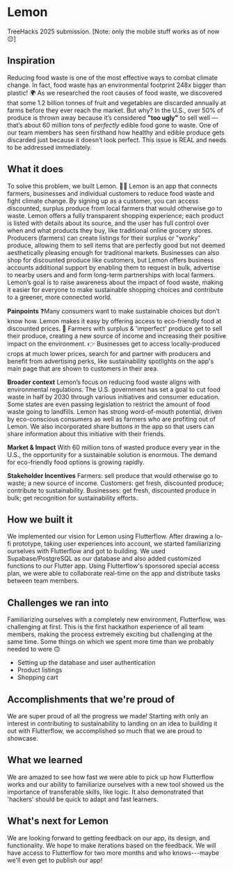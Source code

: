 # Lemon
TreeHacks 2025 submission. 
[Note: only the mobile stuff works as of now 😔]

## Inspiration
Reducing food waste is one of the most effective ways to combat climate change. In fact, food waste has an environmental footprint 248x bigger than plastic!  🌍
As we researched the root causes of food waste, we discovered that some 1.2 billion tonnes of fruit and vegetables are discarded annually at farms before they ever reach the market. But why?
In the U.S., over 50% of produce is thrown away because it’s considered **"too ugly"** to sell well — that’s about 60 million tons of _perfectly_ edible food gone to waste. One of our team members has seen firsthand how healthy and edible produce gets discarded just because it doesn’t look perfect. This issue is REAL and needs to be addressed immediately.

## What it does
To solve this problem, we built Lemon. 🍋🌱
Lemon is an app that connects farmers, businesses and individual customers to reduce food waste and fight climate change. By signing up as a customer, you can access discounted, surplus produce from local farmers that would otherwise go to waste. Lemon offers a fully transparent shopping experience; each product is listed with details about its source, and the user has full control over when and what products they buy, like traditional online grocery stores. Producers (farmers) can create listings for their surplus or "wonky" produce, allowing them to sell items that are perfectly good but not deemed aesthetically pleasing enough for traditional markets. Businesses can also shop for discounted produce like customers, but Lemon offers business accounts additional support by enabling them to request in bulk, advertise to nearby users and and form long-term partnerships with local farmers. Lemon’s goal is to raise awareness about the impact of food waste, making it easier for everyone to make sustainable shopping choices and contribute to a greener, more connected world.

**Painpoints**
❓Many consumers want to make sustainable choices but don’t know how. Lemon makes it easy by offering access to eco-friendly food at discounted prices. 
🍏 Farmers with surplus & 'imperfect' produce get to sell their produce, creating a new source of income and increasing their positive impact on the environment.
👉 Businesses get to access locally-produced crops at much lower prices, search for and partner with producers and benefit from advertising perks, like sustainability spotlights on the app's main page that are shown to customers in their area.

**Broader context**
Lemon’s focus on reducing food waste aligns with environmental regulations. The U.S. government has set a goal to cut food waste in half by 2030 through various initiatives and consumer education. Some states are even passing legislation to restrict the amount of food waste going to landfills.
Lemon has strong word-of-mouth potential, driven by eco-conscious consumers as well as farmers who are profiting out of Lemon. We also incorporated share buttons in the app so that users can share information about this initiative with their friends.

**Market & Impact**
With 60 million tons of wasted produce every year in the U.S., the opportunity for a sustainable solution is enormous. The demand for eco-friendly food options is growing rapidly.

**Stakeholder Incentives**
Farmers: sell produce that would otherwise go to waste; a new source of income.
Customers: get fresh, discounted produce; contribute to sustainability.
Businesses: get fresh, discounted produce in bulk; get recognition for sustainability efforts.

## How we built it
We implemented our vision for Lemon using Flutterflow. After drawing a lo-fi prototype, taking user experiences into account, we started familiarizing ourselves with Flutterflow and got to building. We used Supabase/PostgreSQL as our database and also added customized functions to our Flutter app. Using Flutterflow's sponsored special access plan, we were able to collaborate real-time on the app and distribute tasks between team members. 

## Challenges we ran into
Familiarizing ourselves with a completely new environment, Flutterflow, was challenging at first. This is the first hackathon experience of all team members, making the process extremely exciting but challenging at the same time. Some things on which we spent more time than we probably needed to were 🙃
- Setting up the database and user authentication
- Product listings 
- Shopping cart 

## Accomplishments that we're proud of
We are super proud of all the progress we made! Starting with only an interest in contributing to sustainability to landing on an idea to building it out with Flutterflow, we accomplished so much that we are proud to showcase.

## What we learned
We are amazed to see how fast we were able to pick up how Flutterflow works and our ability to familiarize ourselves with a new tool showed us the importance of transferable skills, like logic. It also demonstrated that 'hackers' should be quick to adapt and fast learners.

## What's next for Lemon
We are looking forward to getting feedback on our app, its design, and functionality. We hope to make iterations based on the feedback. We will have access to Flutterflow for two more months and who knows---maybe we'll even get to publish our app!
